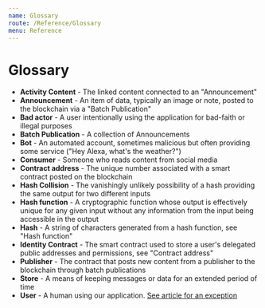 ```yaml
---
name: Glossary
route: /Reference/Glossary
menu: Reference
---
```


# Glossary

* **Activity Content** - The linked content connected to an "Announcement"
* **Announcement** - An item of data, typically an image or note, posted to the blockchain via a "Batch Publication"
* **Bad actor** - A user intentionally using the application for bad-faith or illegal purposes
* **Batch Publication** - A collection of Announcements
* **Bot** - An automated account, sometimes malicious but often providing some service ("Hey Alexa, what's the weather?")
* **Consumer** - Someone who reads content from social media
* **Contract address** - The unique number associated with a smart contract posted on the blockchain
* **Hash Collision** - The vanishingly unlikely possibility of a hash providing the same output for two different inputs
* **Hash function** - A cryptographic function whose output is effectively unique for any given input without any information from the input being accessible in the output
* **Hash** - A string of characters generated from a hash function, see "Hash function"
* **Identity Contract** - The smart contract used to store a user's delegated public addresses and permissions, see "Contract address"
* **Publisher** - The contract that posts new content from a publisher to the blockchain through batch publications
* **Store** - A means of keeping messages or data for an extended period of time
* **User** - A human using our application. [See article for an exception](https://time.com/4008832/17-dogs-to-follow-on-instagram/)
